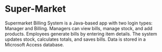 # Super-Market
Supermarket Billing System is a Java-based app with two login types: Manager and Billing. Managers can view bills, manage stock, and add products. Employees generate bills by entering item details. The system updates stock, calculates totals, and saves bills. Data is stored in a Microsoft Access database.
